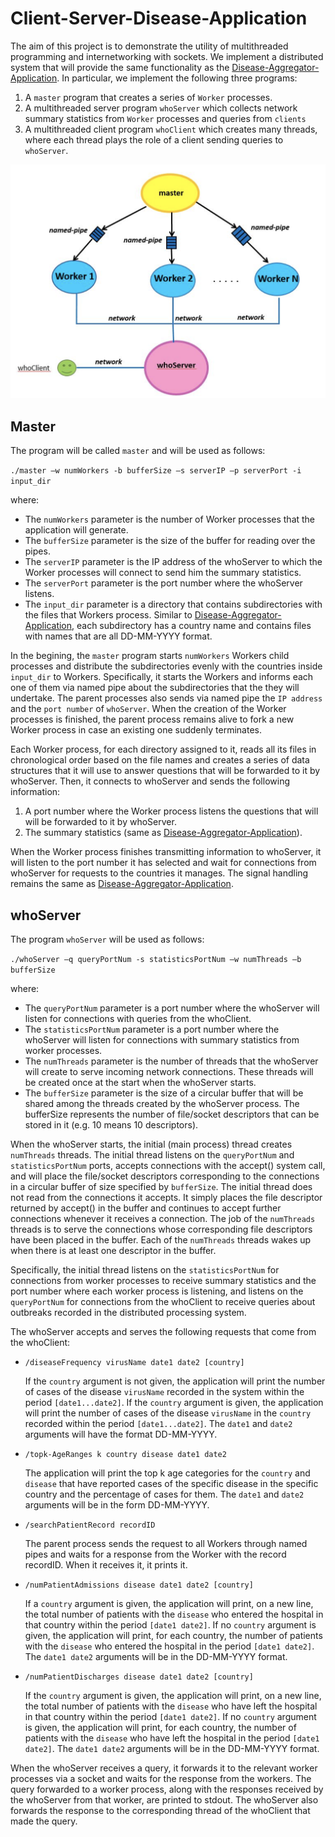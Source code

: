 # Client-Server-Disease-Application

The aim of this project is to demonstrate the utility of multithreaded programming and internetworking with sockets. We implement a distributed system that will provide the same functionality as the [Disease-Aggregator-Application](https://github.com/PanPapag/Disease-Aggregator-Application). In particular, we implement the following three programs: 

1. A ```master``` program that creates a series of ```Worker``` processes.
2. A multithreaded server program ```whoServer``` which collects network summary statistics from ```Worker``` processes and queries from ```clients```
3. A multithreaded client program ```whoClient``` which creates many threads, where each thread plays the role of a client sending queries to ```whoServer```.

![](system_design.png)

## Master 

The program will be called ```master``` and will be used as follows:

```./master –w numWorkers -b bufferSize –s serverIP –p serverPort -i input_dir```

where:

* The ```numWorkers``` parameter is the number of Worker processes that the application will generate.
* The ```bufferSize``` parameter is the size of the buffer for reading over the pipes.
* The ```serverIP``` parameter is the IP address of the whoServer to which the Worker processes will connect to
send him the summary statistics.
* The ```serverPort``` parameter is the port number where the whoServer listens.
* The ```input_dir``` parameter is a directory that contains subdirectories with the files that Workers process. Similar to [Disease-Aggregator-Application](https://github.com/PanPapag/Disease-Aggregator-Application), each subdirectory has a country name and contains files with names that are all DD-MM-YYYY format.

In the begining, the ```master``` program starts ```numWorkers``` Workers child processes and distribute the subdirectories evenly with the countries inside ```input_dir``` to Workers. Specifically, it starts the Workers and informs each one of them via named pipe about the subdirectories that the they will undertake. The parent processes also sends via named pipe the ```IP address``` and the ```port number``` of ```whoServer```. When the creation of the Worker processes is finished, the parent process remains alive to fork a new Worker process in case an existing one suddenly terminates.

Each Worker process, for each directory assigned to it, reads all its files in chronological order based on the file names and creates a series of data structures that it will use to answer questions that will be forwarded to it by whoServer. Then, it connects to whoServer and sends the following information:
1. A port number where the Worker process listens the questions that will will be forwarded to it by whoServer.
2. The summary statistics (same as [Disease-Aggregator-Application](https://github.com/PanPapag/Disease-Aggregator-Application)).

When the Worker process finishes transmitting information to whoServer, it will listen to the port number it has selected and wait for connections from whoServer for requests to the countries it manages. The signal handling remains the same as [Disease-Aggregator-Application](https://github.com/PanPapag/Disease-Aggregator-Application).

## whoServer

The program ```whoServer``` will be used as follows:

```./whoServer –q queryPortNum -s statisticsPortNum –w numThreads –b bufferSize```

where:

* The ```queryPortNum``` parameter is a port number where the whoServer will listen for connections with queries from the whoClient.
* The ```statisticsPortNum``` parameter is a port number where the whoServer will listen for connections with summary statistics from worker processes.
* The ```numThreads``` parameter is the number of threads that the whoServer will create to serve incoming network connections. These threads will be created once at the start when the whoServer starts.
* The ```bufferSize``` parameter is the size of a circular buffer that will be shared among the threads created by the whoServer process. The bufferSize represents the number of file/socket descriptors that can be stored in it (e.g. 10 means 10 descriptors).

When the whoServer starts, the initial (main process) thread creates ```numThreads``` threads. The initial thread listens on the ```queryPortNum``` and ```statisticsPortNum``` ports, accepts connections with the accept() system call, and will place the file/socket descriptors corresponding to the connections in a circular buffer of size specified by ```bufferSize```. The initial thread does not read from the connections it accepts. It simply places the file descriptor returned by accept() in the buffer and continues to accept further connections whenever it receives a connection. The job of the ```numThreads``` threads is to serve the connections whose corresponding file descriptors have been placed in the buffer. Each of the ```numThreads``` threads wakes up when there is at least one descriptor in the buffer.

Specifically, the initial thread listens on the ```statisticsPortNum``` for connections from worker processes to receive summary statistics and the port number where each worker process is listening, and listens on the ```queryPortNum``` for connections from the whoClient to receive queries about outbreaks recorded in the distributed processing system.

The whoServer accepts and serves the following requests that come from the whoClient:

* ```/diseaseFrequency virusName date1 date2 [country]```

  If the ```country``` argument is not given, the application will print the number of cases of the disease ```virusName``` recorded in the system within the period ```[date1...date2]```. If the ```country``` argument is given, the application will print the number of cases of the disease ```virusName``` in the ```country``` recorded within the period ```[date1...date2]```. The ```date1``` and ```date2``` arguments will have the format DD-MM-YYYY.
  
* ```/topk-AgeRanges k country disease date1 date2```

  The application will print the top k age categories for the ```country``` and ```disease``` that have reported cases of the specific disease in the specific country and the percentage of cases for them. The ```date1``` and ```date2``` arguments will be in the form DD-MM-YYYY. 
  
* ```/searchPatientRecord recordID```

    The parent process sends the request to all Workers through named pipes and waits for a response from the Worker with the record recordID. When it receives it, it prints it.

* ```/numPatientAdmissions disease date1 date2 [country]```

  If a ```country``` argument is given, the application will print, on a new line, the total number of patients with the ```disease``` who entered the hospital in that country within the period ```[date1 date2]```. If no ```country``` argument is given, the application will print, for each country, the number of patients with the ```disease``` who entered the hospital in the period ```[date1 date2]```. The ```date1 date2``` arguments will be in the DD-MM-YYYY format.

 * ```/numPatientDischarges disease date1 date2 [country]```

    If the ```country``` argument is given, the application will print, on a new line, the total number of patients with the ```disease``` who have left the hospital in that country within the period ```[date1 date2]```. If no ```country``` argument is given, the application will print, for each country, the number of patients with the ```disease``` who have left the hospital in the period ```[date1 date2]```. The ```date1 date2``` arguments will be in the DD-MM-YYYY format.
    
When the whoServer receives a query, it forwards it to the relevant worker processes via a socket and waits for the response from the workers. The query forwarded to a worker process, along with the responses received by the whoServer from that worker, are printed to stdout. The whoServer also forwards the response to the corresponding thread of the whoClient that made the query.

